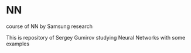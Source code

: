 # NN
course of NN by Samsung research

This is repository of Sergey Gumirov studying Neural Networks with some examples

